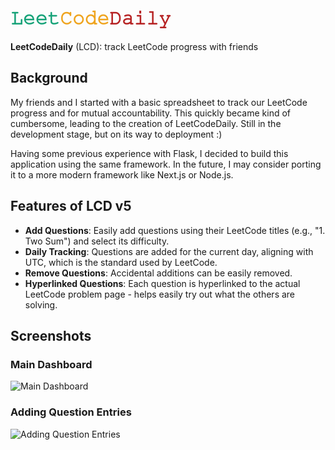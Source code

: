 # <span style="color: #16a278">𝙻𝚎𝚎𝚝</span><span style="color: #efa41e">𝙲𝚘𝚍𝚎</span><span style="color: #b62223">𝙳𝚊𝚒𝚕𝚢</span>

**LeetCodeDaily** (LCD): track LeetCode progress with friends

## Background

My friends and I started with a basic spreadsheet to track our LeetCode progress and for mutual accountability. This quickly became kind of cumbersome, leading to the creation of LeetCodeDaily. Still in the development stage, but on its way to deployment :)

Having some previous experience with Flask, I decided to build this application using the same framework. In the future, I may consider porting it to a more modern framework like Next.js or Node.js.

## Features of LCD v5

- **Add Questions**: Easily add questions using their LeetCode titles (e.g., "1. Two Sum") and select its difficulty.
- **Daily Tracking**: Questions are added for the current day, aligning with UTC, which is the standard used by LeetCode.
- **Remove Questions**: Accidental additions can be easily removed.
- **Hyperlinked Questions**: Each question is hyperlinked to the actual LeetCode problem page - helps easily try out what the others are solving.

## Screenshots

### Main Dashboard
![Main Dashboard](https://github.com/user-attachments/assets/aa46b4f4-10ef-4386-bede-4c9a21cc3079)

### Adding Question Entries
![Adding Question Entries](https://github.com/user-attachments/assets/35a8ae28-eb1e-4e22-870b-36265a17744d)
